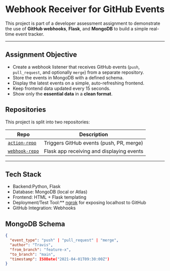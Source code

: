 # Webhook Receiver for GitHub Events

This project is part of a developer assessment assignment to demonstrate the use of **GitHub webhooks**, **Flask**, and **MongoDB** to build a simple real-time event tracker.

---

## Assignment Objective

- Create a webhook listener that receives GitHub events (`push`, `pull_request`, and optionally `merge`) from a separate repository.
- Store the events in MongoDB with a defined schema.
- Display the latest events on a simple, auto-refreshing frontend.
- Keep frontend data updated every 15 seconds.
- Show only the **essential data** in a **clean format**.

## Repositories

This project is split into two repositories:

| Repo            | Description |
|-----------------|-------------|
| [`action-repo`](https://github.com/Sujit1043/action-repo) | Triggers GitHub events (push, PR, merge) |
| [`webhook-repo`](https://github.com/Sujit1043/webhook-repo)     | Flask app receiving and displaying events |

---

## Tech Stack
- Backend:Python, Flask
- Database: MongoDB (local or Atlas)
- Frontend: HTML + Flask templating
- Deployment/Test Tool:** [ngrok](https://ngrok.com/) for exposing localhost to GitHub
- GitHub Integration: Webhooks


##  MongoDB Schema

```json
{
  "event_type": "push" | "pull_request" | "merge",
  "author": "Travis",
  "from_branch": "feature-x",
  "to_branch": "main",
  "timestamp": ISODate("2021-04-01T09:30:00Z")
}
